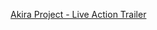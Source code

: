 ---
layout: post
wordpress_id: 1712
wordpress_url: http://noesbueno.com/archives/1712
date: '2014-05-10 14:26:48 -0500'
date_gmt: '2014-05-10 19:26:48 -0500'
body: |
  <p><a href="https://www.youtube.com/watch?v=t1GO-93Nt3c">Akira Project - Live Action Trailer</a></p>
---